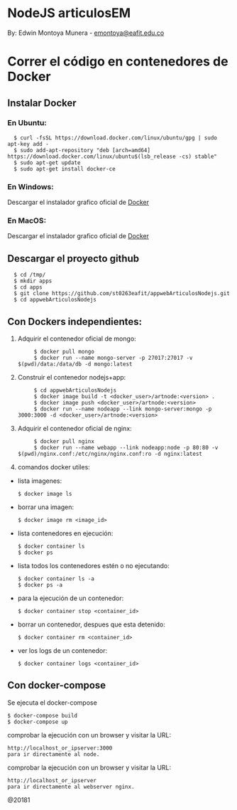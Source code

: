 # NodeJS articulosEM

By: Edwin Montoya Munera - emontoya@eafit.edu.co

# Correr el código en contenedores de Docker

## Instalar Docker

### En Ubuntu:

      $ curl -fsSL https://download.docker.com/linux/ubuntu/gpg | sudo apt-key add -
      $ sudo add-apt-repository "deb [arch=amd64] https://download.docker.com/linux/ubuntu$(lsb_release -cs) stable"
      $ sudo apt-get update
      $ sudo apt-get install docker-ce

### En Windows:

Descargar el instalador grafico oficial de [Docker](https://docs.docker.com/docker-for-windows/install/)

### En MacOS:

Descargar el instalador grafico oficial de [Docker](https://docs.docker.com/docker-for-mac/install/)

## Descargar el proyecto github

      $ cd /tmp/
      $ mkdir apps
      $ cd apps
      $ git clone https://github.com/st0263eafit/appwebArticulosNodejs.git
      $ cd appwebArticulosNodejs

## Con Dockers independientes:

1. Adquirir el contenedor oficial de mongo:

            $ docker pull mongo
            $ docker run --name mongo-server -p 27017:27017 -v $(pwd)/data:/data/db -d mongo:latest

2. Construir el contenedor nodejs+app:

            $ cd appwebArticulosNodejs
            $ docker image build -t <docker_user>/artnode:<version> .
            $ docker image push <docker_user>/artnode:<version>
            $ docker run --name nodeapp --link mongo-server:mongo -p 3000:3000 -d <docker_user>/artnode:<version>

3. Adquirir el contenedor oficial de nginx:

            $ docker pull nginx
            $ docker run --name webapp --link nodeapp:node -p 80:80 -v $(pwd)/nginx.conf:/etc/nginx/nginx.conf:ro -d nginx:latest

4. comandos docker utiles:

* lista imagenes:

      $ docker image ls

* borrar una imagen:

      $ docker image rm <image_id>


* lista contenedores en ejecución: 

      $ docker container ls
      $ docker ps
  
* lista todos los contenedores estén o no ejecutando:

      $ docker container ls -a
      $ docker ps -a

* para la ejecución de un contenedor:

      $ docker container stop <container_id> 

* borrar un contenedor, despues que esta detenido:

      $ docker container rm <container_id> 

* ver los logs de un contenedor:

      $ docker container logs <container_id> 

## Con docker-compose

Se ejecuta el docker-compose

    $ docker-compose build
    $ docker-compose up

comprobar la ejecución con un browser y visitar la URL:

    http://localhost_or_ipserver:3000
    para ir directamente al node.

comprobar la ejecución con un browser y visitar la URL:

    http://localhost_or_ipserver
    para ir directamente al webserver nginx.

@20181            
